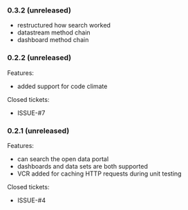 ### 0.3.2 (unreleased)

  - restructured how search worked
  - datastream method chain
  - dashboard method chain

### 0.2.2 (unreleased)

Features:
  
  - added support for code climate

Closed tickets:

  - ISSUE-#7

### 0.2.1 (unreleased)

Features:
  
  - can search the open data portal
  - dashboards and data sets are both supported
  - VCR added for caching HTTP requests during unit testing

Closed tickets:

  - ISSUE-#4
